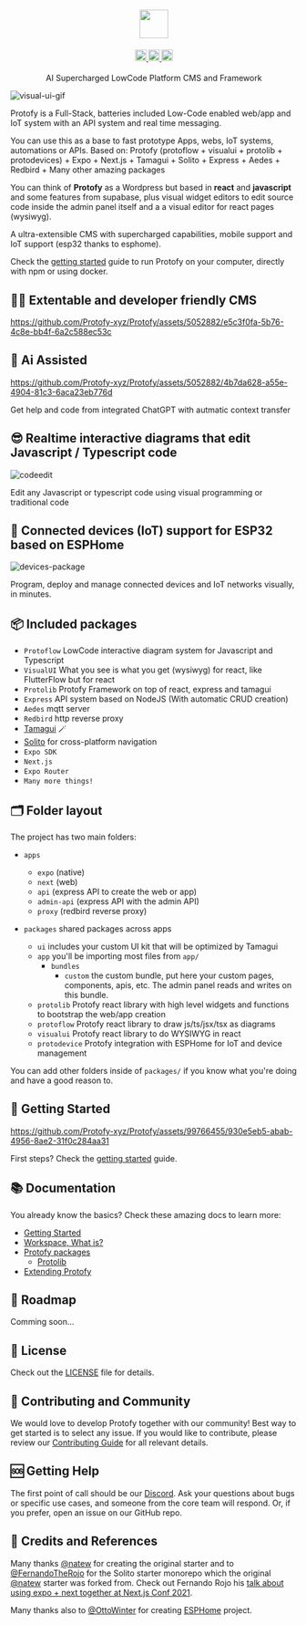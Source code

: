 <h3 align="center">
<image height="50" src="https://raw.githubusercontent.com/Protofy-xyz/Protofy/assets/logo-protofy.png">
</h3>

<h4 align="center">
  <a href="https://github.com/protofy-xyz/protofy/graphs/contributors">
    <img src="https://img.shields.io/github/contributors-anon/protofy-xyz/protofy?color=yellow&style=flat" alt="contributors" style="height: 20px;">
  </a>
  <a href="https://opensource.org/licenses/mit">
    <img src="https://img.shields.io/badge/mit-blue.svg?style=flat&label=license" alt="license" style="height: 20px;">
  </a>
  <a href="https://discord.gg/VpeZxMFfYW">
    <img src="https://img.shields.io/badge/discord-7289da.svg?style=flat&logo=discord" alt="discord" style="height: 20px;">
  </a>
</h4>

<p align="center">AI Supercharged LowCode Platform CMS and Framework</p>

![visual-ui-gif](https://github.com/Protofy-xyz/Protofy/blob/assets/visualui/visualui-2.gif?raw=true)

Protofy is a Full-Stack, batteries included Low-Code enabled web/app and IoT system with an API system and real time messaging.

You can use this as a base to fast prototype Apps, webs, IoT systems, automations or APIs.
Based on: Protofy (protoflow + visualui + protolib + protodevices) + Expo + Next.js + Tamagui + Solito + Express + Aedes + Redbird + Many other amazing packages

You can think of **Protofy** as a Wordpress but based in **react** and **javascript** and some features from supabase, plus visual widget editors to edit source code inside the admin panel itself and a a visual editor for react pages (wysiwyg).

A ultra-extensible CMS with supercharged capabilities, mobile support and IoT support (esp32 thanks to esphome).

Check the [getting started](docs/getting-started.md) guide to run Protofy on your computer, directly with npm or using docker.

## 👨‍💻 Extentable and developer friendly CMS

https://github.com/Protofy-xyz/Protofy/assets/5052882/e5c3f0fa-5b76-4c8e-bb4f-6a2c588ec53c

## 🤖 Ai Assisted

https://github.com/Protofy-xyz/Protofy/assets/5052882/4b7da628-a55e-4904-81c3-6aca23eb776d

Get help and code from integrated ChatGPT with autmatic context transfer

## 😎 Realtime interactive diagrams that edit Javascript / Typescript code

![codeedit](https://github.com/Protofy-xyz/Protofy/assets/5052882/98c071cf-c934-4891-90e7-ad2d05602aad)

Edit any Javascript or typescript code using visual programming or traditional code

## 🧰 Connected devices (IoT) support for ESP32 based on ESPHome 

![devices-package](https://github.com/Protofy-xyz/Protofy/blob/assets/device/device-1.gif?raw=true)

Program, deploy and manage connected devices and IoT networks visually, in minutes. 

## 📦 Included packages

- `Protoflow` LowCode interactive diagram system for Javascript and Typescript
- `VisualUI` What you see is what you get (wysiwyg) for react, like FlutterFlow but for react
- `Protolib` Protofy Framework on top of react, express and tamagui
- `Express` API system based on NodeJS (With automatic CRUD creation)
- `Aedes` mqtt server
- `Redbird` http reverse proxy
- [Tamagui](https://tamagui.dev) 🪄
- [Solito](https://solito.dev) for cross-platform navigation
- `Expo SDK`
- `Next.js`
- `Expo Router`
- `Many more things!`

## 🗂️ Folder layout
The project has two main folders: 

- `apps` 
  - `expo` (native)
  - `next` (web)
  - `api` (express API to create the web or app)
  - `admin-api` (express API with the admin API)
  - `proxy` (redbird reverse proxy)

- `packages` shared packages across apps
  - `ui` includes your custom UI kit that will be optimized by Tamagui
  - `app` you'll be importing most files from `app/`
    - `bundles`
      - `custom` the custom bundle, put here your custom pages, components, apis, etc. The admin panel reads and writes on this bundle.
  - `protolib` Protofy react library with high level widgets and functions to bootstrap the web/app creation
  - `protoflow` Protofy react library to draw js/ts/jsx/tsx as diagrams
  - `visualui` Protofy react library to do WYSIWYG in react
  - `protodevice` Protofy integration with ESPHome for IoT and device management

You can add other folders inside of `packages/` if you know what you're doing and have a good reason to.

## 🚀 Getting Started
https://github.com/Protofy-xyz/Protofy/assets/99766455/930e5eb5-abab-4956-8ae2-31f0c284aa31

First steps? Check the [getting started](docs/getting-started.md) guide.

## 📚 Documentation
You already know the basics? Check these amazing docs to learn more:

- [Getting Started](docs/getting-started.md)
- [Workspace, What is?](docs/workspace.md)
- [Protofy packages](docs/packages.md)
  - [Protolib](docs/protolib.md)
- [Extending Protofy](docs/extending-protofy.md)

## 🧭 Roadmap
Comming soon...

## 📜 License
Check out the [LICENSE](LICENSE.md) file for details.

## 🙌 Contributing and Community
We would love to develop Protofy together with our community! Best way to get started is to select any issue. If you would like to contribute, please review our [Contributing Guide]() for all relevant details.

## 🆘 Getting Help
The first point of call should be our [Discord]("https://discord.gg/VpeZxMFfYW"). Ask your questions about bugs or specific use cases, and someone from the core team will respond. Or, if you prefer, open an issue on our GitHub repo.

## 🙏 Credits and References
Many thanks [@natew](https://twitter.com/natebirdman) for creating the original starter and to [@FernandoTheRojo](https://twitter.com/fernandotherojo) for the Solito starter monorepo which the original [@natew](https://twitter.com/natebirdman) starter was forked from. Check out Fernando Rojo his [talk about using expo + next together at Next.js Conf 2021](https://www.youtube.com/watch?v=0lnbdRweJtA).

 Many thanks also to [@OttoWinter](https://github.com/OttoWinter) for creating [ESPHome](https://github.com/esphome) project.
